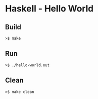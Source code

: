 # Haskell - Hello World

## Build

```
>$ make
```

## Run

```
>$ ./hello-world.out
```

## Clean

```
>$ make clean
```
